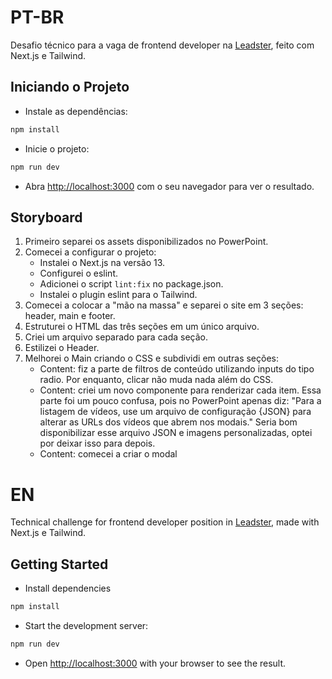 # PT-BR

Desafio técnico para a vaga de frontend developer na [Leadster](https://leadster.com.br/), feito com Next.js e Tailwind.

## Iniciando o Projeto
- Instale as dependências:
```bash
npm install
```

- Inicie o projeto:

```bash
npm run dev
```

- Abra [http://localhost:3000](http://localhost:3000) com o seu navegador para ver o resultado.

<!-- ## Observações
-  -->
## Storyboard
1. Primeiro separei os assets disponibilizados no PowerPoint.
2. Comecei a configurar o projeto:
   - Instalei o Next.js na versão 13.
   - Configurei o eslint.
   - Adicionei o script `lint:fix` no package.json.
   - Instalei o plugin eslint para o Tailwind.
3. Comecei a colocar a "mão na massa" e separei o site em 3 seções: header, main e footer.
4. Estruturei o HTML das três seções em um único arquivo.
5. Criei um arquivo separado para cada seção.
6. Estilizei o Header.
7. Melhorei o Main criando o CSS e subdividi em outras seções:
    - Content: fiz a parte de filtros de conteúdo utilizando inputs do tipo radio. Por enquanto, clicar não muda nada além do CSS.
    - Content: criei um novo componente para renderizar cada item. Essa parte foi um pouco confusa, pois no PowerPoint apenas diz: "Para a listagem de vídeos, use um arquivo de configuração {JSON} para alterar as URLs dos vídeos que abrem nos modais." Seria bom disponibilizar esse arquivo JSON e imagens personalizadas, optei por deixar isso para depois.
    - Content: comecei a criar o modal

  
# EN

Technical challenge for frontend developer position in [Leadster](https://leadster.com.br/), made with Next.js e Tailwind.

## Getting Started

- Install dependencies
```bash
npm install
```
- Start the development server:

```bash
npm run dev
```

- Open [http://localhost:3000](http://localhost:3000) with your browser to see the result.